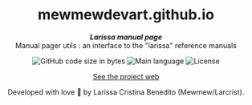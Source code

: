 <h1 align="center">
	mewmewdevart.github.io
</h1>

<p align="center">
	<b><i>Larissa manual page</i></b><br>
     Manual pager utils : an interface to the "larissa" reference manuals
</p>

<p align="center">
	<img alt="GitHub code size in bytes" src="https://img.shields.io/github/languages/code-size/mewmewdevart/mewmewdevart.github.io?color=6272a4" />
	<img alt="Main language" src="https://img.shields.io/github/languages/top/mewmewdevart/mewmewdevart.github.io?color=6272a4"/>
	<img alt="License" src="https://img.shields.io/github/license/mewmewdevart/mewmewdevart.github.io?color=6272a4"/>
</p>

<p align="center">
	<a href="mewmewdevart.github.io/">See the project web</a> 
</p>


<p align="center"> Developed with love 💜 by Larissa Cristina Benedito (Mewmew/Larcrist). </p>
